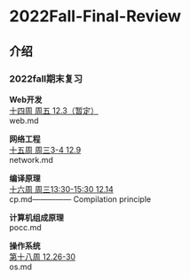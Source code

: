 # 2022Fall-Final-Review

## 介绍

### 2022fall期末复习 <br>
**Web开发** <br>
<u>十四周 周五 12.3（暂定）</u> <br>
web.md <br>

**网络工程**<br>
<u>十五周 周三3-4 12.9</u> <br>
network.md<br>

**编译原理**<br>
<u>十六周 周三13:30-15:30 12.14</u> <br>
cp.md—————	Compilation principle<br>

**计算机组成原理**<br>
pocc.md <br>

**操作系统**<br>
<u>第十八周 12.26-30</u> <br>
os.md<br>




